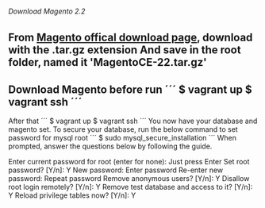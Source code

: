 ###### Download Magento 2.2 

From [Magento offical download page](https://magento.com/tech-resources/download), download with the .tar.gz extension
And save in the root folder, named it 'MagentoCE-22.tar.gz'
---
Download Magento before run 
´´´
$ vagrant up
$ vagrant ssh
´´´
---
After that
´´´
$ vagrant up
$ vagrant ssh
´´´
You now have your database and magento set. 
To secure your database, run the below command to set password for mysql root 
´´´
$ sudo mysql_secure_installation
´´´
When prompted, answer the questions below by following the guide.

Enter current password for root (enter for none): Just press Enter
Set root password? [Y/n]: Y
New password: Enter password
Re-enter new password: Repeat password
Remove anonymous users? [Y/n]: Y
Disallow root login remotely? [Y/n]: Y
Remove test database and access to it? [Y/n]:  Y
Reload privilege tables now? [Y/n]:  Y
